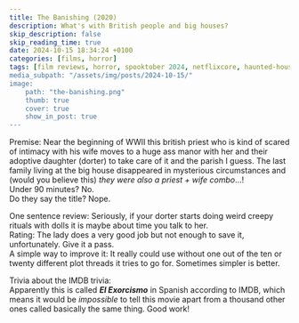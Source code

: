 ```yaml
---
title: The Banishing (2020)
description: What's with British people and big houses?
skip_description: false
skip_reading_time: true
date: 2024-10-15 18:34:24 +0100
categories: [films, horror]
tags: [film reviews, horror, spooktober 2024, netflixcore, haunted-housesplotaition, they don't say the title]
media_subpath: "/assets/img/posts/2024-10-15/"
image:
    path: "the-banishing.png"
    thumb: true
    cover: true
    show_in_post: true
---
```

<span class="reviewsection">Premise:</span> Near the beginning of WWII this british priest who is kind of scared of intimacy with his wife moves to a huge ass manor with her and their adoptive daughter (dorter) to take care of it and the parish I guess. The last family living at the big house disappeared in mysterious circumstances and (would you believe this) *they were also a priest + wife combo*...!<br/>
<span class="reviewsection">Under 90 minutes?</span> No.<br/>
<span class="reviewsection">Do they say the title?</span> Nope.

<span class="reviewsection">One sentence review:</span> Seriously, if your dorter starts doing weird creepy rituals with dolls it is maybe about time you talk to her.<br/>
<span class="reviewsection">Rating:</span> The lady does a very good job but not enough to save it, unfortunately. Give it a pass.<br/>
<span class="reviewsection">A simple way to improve it:</span> It really could use without one out of the ten or twenty different plot threads it tries to go for. Sometimes simpler is better.

<span class="reviewsection">Trivia about the IMDB trivia:</span><br/>
Apparently this is called ***El Exorcismo*** in Spanish according to IMDB, which means it would be *impossible* to tell this movie apart from a thousand other ones called basically the same thing. Good work!